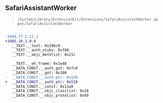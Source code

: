 ## SafariAssistantWorker

> `/System/Library/ExtensionKit/Extensions/SafariAssistantWorker.appex/SafariAssistantWorker`

```diff

-3404.77.2.11.1
+3405.10.1.0.0
   __TEXT.__text: 0x29bc0
   __TEXT.__auth_stubs: 0xf80
   __TEXT.__objc_methlist: 0x21c

   __TEXT.__eh_frame: 0x1e48
   __DATA_CONST.__auth_got: 0x7c0
   __DATA_CONST.__got: 0x180
-  __DATA_CONST.__auth_ptr: 0x520
+  __DATA_CONST.__auth_ptr: 0x518
   __DATA_CONST.__const: 0x11a0
   __DATA_CONST.__objc_classlist: 0x28
   __DATA_CONST.__objc_protolist: 0x60

```
